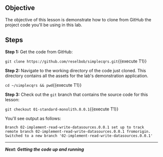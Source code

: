 ## Objective
The objective of this lesson is demonstrate how to clone from GitHub the project code you'll be using in this lab.

## Steps

**Step 1:** Get the code from GitHub:

`git clone https://github.com/reselbob/simplecqrs.git`{{execute T1}}

**Step 2:** Navigate to the working directory of the code just cloned. This directory contains all the assets for the lab's demonstration application.

`cd ~/simplecqrs && pwd`{{execute T1}}


**Step 3:** Check out the `git` branch that contains the source code for this lesson:

`git checkout 01-standard-monolith.0.0.1`{{execute T1}}

You'll see output as follows:

```
Branch 02-implement-read-write-datasources.0.0.1 set up to track remote branch 02-implement-read-write-datasources.0.0.1 fromorigin.
Switched to a new branch '02-implement-read-write-datasources.0.0.1'

```

---

***Next: Getting the code up and running***